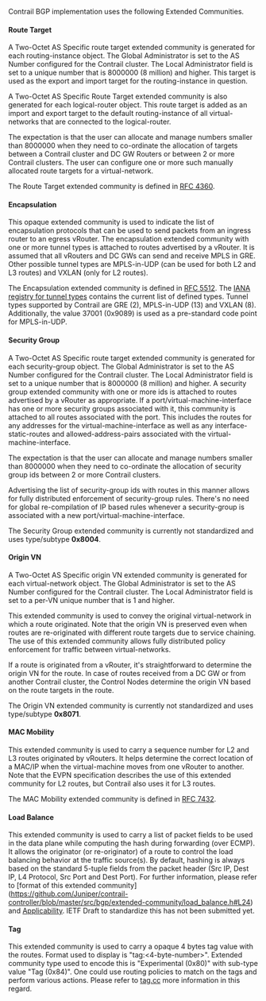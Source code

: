 Contrail BGP implementation uses the following Extended Communities.

#### Route Target

A Two-Octet AS Specific route target extended community is generated for each routing-instance object.  The Global Administrator is set to the AS Number configured for the Contrail cluster.  The Local Administrator field is set to a unique number that is 8000000 (8 million) and higher.  This target is used as the export and import target for the routing-instance in question.

A Two-Octet AS Specific Route Target extended community is also generated for each logical-router object.  This route target is added as an import and export target to the default routing-instance of all virtual-networks that are connected to the logical-router.

The expectation is that the user can allocate and manage numbers smaller than 8000000 when they need to co-ordinate the allocation of targets between a Contrail cluster and DC GW Routers or between 2 or more Contrail clusters. The user can configure one or more such manually allocated route targets for a virtual-network.

The Route Target extended community is defined in [RFC 4360](https://tools.ietf.org/html/rfc4360).

#### Encapsulation

This opaque extended community is used to indicate the list of encapsulation protocols that can be used to send packets from an ingress router to an egress vRouter. The encapsulation extended community with one or more tunnel types is attached to routes advertised by a vRouter. It is assumed that all vRouters and DC GWs can send and receive MPLS in GRE. Other possible tunnel types are MPLS-in-UDP (can be used for both L2 and L3 routes) and VXLAN (only for L2 routes).

The Encapsulation extended community is defined in [RFC 5512](https://tools.ietf.org/html/rfc5512#page-9). The [IANA registry for tunnel types](http://www.iana.org/assignments/bgp-parameters/bgp-parameters.xhtml#tunnel-types) contains the current list of defined types. Tunnel types supported by Contrail are GRE (2), MPLS-in-UDP (13) and VXLAN (8). Additionally, the value 37001 (0x9089) is used as a pre-standard code point for MPLS-in-UDP.

#### Security Group

A Two-Octet AS Specific route target extended community is generated for each security-group object.  The Global Administrator is set to the AS Number configured for the Contrail cluster.  The Local Administrator field is set to a unique number that is 8000000 (8 million) and higher. A security group extended community with one or more ids is attached to routes advertised by a vRouter as appropriate.  If a port/virtual-machine-interface has one or more security groups associated with it, this community is attached to all routes associated with the port.  This includes the routes for any addresses for the virtual-machine-interface as well as any interface-static-routes and allowed-address-pairs associated with the virtual-machine-interface.

The expectation is that the user can allocate and manage numbers smaller than 8000000 when they need to co-ordinate the allocation of security group ids between 2 or more Contrail clusters.

Advertising the list of security-group ids with routes in this manner allows for fully distributed enforcement of security-group rules.  There's no need for global re-compilation of IP based rules whenever a security-group is associated with a new port/virtual-machine-interface.

The Security Group extended community is currently not standardized and uses type/subtype **0x8004**.

#### Origin VN

A Two-Octet AS Specific origin VN extended community is generated for each virtual-network object.  The Global Administrator is set to the AS Number configured for the Contrail cluster. The Local Administrator field is set to a per-VN unique number that is 1 and higher.

This extended community is used to convey the original virtual-network in which a route originated.  Note that the origin VN is preserved even when routes are re-originated with different route targets due to service chaining. The use of this extended community allows fully distributed policy enforcement for traffic between virtual-networks.

If a route is originated from a vRouter, it's straightforward to determine the origin VN for the route.  In case of routes received from a DC GW or from another Contrail cluster, the Control Nodes determine the origin VN based on the route targets in the route.

The Origin VN extended community is currently not standardized and uses type/subtype **0x8071**.

#### MAC Mobility

This extended community is used to carry a sequence number for L2 and L3 routes originated by vRouters.  It helps determine the correct location of a MAC/IP when the virtual-machine moves from one vRouter to another.  Note that the EVPN specification describes the use of this extended community for L2 routes, but Contrail also uses it for L3 routes.

The MAC Mobility extended community is defined in [RFC 7432](https://tools.ietf.org/html/rfc7432#page-18).

#### Load Balance

This extended community is used to carry a list of packet fields to be used in the data plane while computing the hash during forwarding (over ECMP). It allows the originator (or re-originator) of a route to control the load balancing behavior at the traffic source(s).  By default, hashing is always based on the standard 5-tuple fields from the packet header (Src IP, Dest IP, L4 Protocol, Src Port and Dest Port). For further information, please refer to [format of this extended community] (https://github.com/Juniper/contrail-controller/blob/master/src/bgp/extended-community/load_balance.h#L24) and [Applicability](https://github.com/Juniper/contrail-controller/wiki/Customized-field-selection-for-ECMP-load-balancing). IETF Draft to standardize this has not been submitted yet.

#### Tag

This extended community is used to carry a opaque 4 bytes tag value with the routes. Format used to display is "tag:<4-byte-number>". Extended community type used to encode this is "Experimental (0x80)" with sub-type value "Tag (0x84)". One could use routing policies to match on the tags and perform various actions. Please refer to [tag.cc](https://github.com/Juniper/contrail-controller/blob/master/src/bgp/extended-community/tag.cc) more information in this regard.
